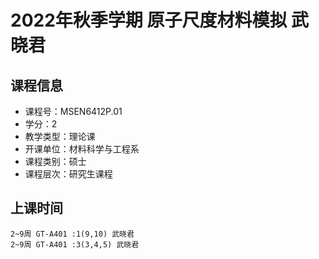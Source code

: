 # 2022年秋季学期 原子尺度材料模拟 武晓君






## 课程信息

- 课程号：MSEN6412P.01
- 学分：2
- 教学类型：理论课
- 开课单位：材料科学与工程系
- 课程类别：硕士
- 课程层次：研究生课程

## 上课时间

```
2~9周 GT-A401 :1(9,10) 武晓君
2~9周 GT-A401 :3(3,4,5) 武晓君
```

